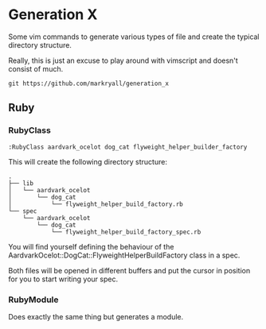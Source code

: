 # Generation X

Some vim commands to generate various types of file and create the
typical directory structure.

Really, this is just an excuse to play around with vimscript and doesn't consist
of much.

    git https://github.com/markryall/generation_x

## Ruby

### RubyClass

    :RubyClass aardvark_ocelot dog_cat flyweight_helper_builder_factory

This will create the following directory structure:

    .
    ├── lib
    │   └── aardvark_ocelot
    │       └── dog_cat
    │           └── flyweight_helper_build_factory.rb
    └── spec
        └── aardvark_ocelot
            └── dog_cat
                └── flyweight_helper_build_factory_spec.rb

You will find yourself defining the behaviour of the
AardvarkOcelot::DogCat::FlyweightHelperBuildFactory class in a spec.

Both files will be opened in different buffers and put the cursor in position
for you to start writing your spec.

### RubyModule

Does exactly the same thing but generates a module.
